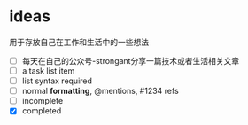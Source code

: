 # ideas
用于存放自己在工作和生活中的一些想法

- [ ] 每天在自己的公众号-strongant分享一篇技术或者生活相关文章
- [ ] a task list item
- [ ] list syntax required
- [ ] normal **formatting**, @mentions, #1234 refs
- [ ] incomplete
- [x] completed
